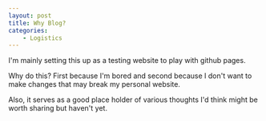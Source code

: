 ```yaml
---
layout: post
title: Why Blog?
categories: 
    - Logistics
---
```

I'm mainly setting this up as a testing website to play with github pages.

Why do this? First because I'm bored and second because I don't want to make changes that may break my personal website.

Also, it serves as a good place holder of various thoughts I'd think might be worth sharing but haven't yet.
